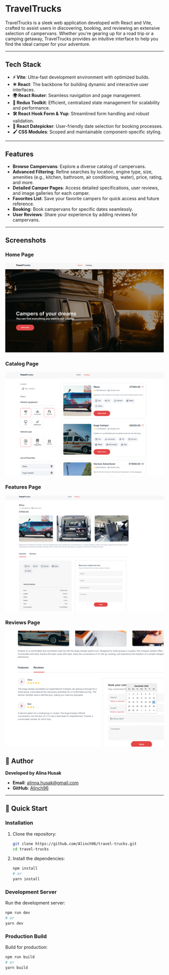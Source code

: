 # TravelTrucks

TravelTrucks is a sleek web application developed with React and Vite, crafted
to assist users in discovering, booking, and reviewing an extensive selection of
campervans. Whether you're gearing up for a road trip or a camping getaway,
TravelTrucks provides an intuitive interface to help you find the ideal camper
for your adventure.

---

## Tech Stack

- **⚡ Vite**: Ultra-fast development environment with optimized builds.
- **⚛️ React**: The backbone for building dynamic and interactive user
  interfaces.
- **🌍 React Router**: Seamless navigation and page management.
- **🎯 Redux Toolkit**: Efficient, centralized state management for scalability
  and performance.
- **🛠️ React Hook Form & Yup**: Streamlined form handling and robust validation.
- **📅 React Datepicker**: User-friendly date selection for booking processes.
- **🖌️ CSS Modules**: Scoped and maintainable component-specific styling.

---

## Features

- **Browse Campervans**: Explore a diverse catalog of campervans.
- **Advanced Filtering**: Refine searches by location, engine type, size,
  amenities (e.g., kitchen, bathroom, air conditioning, water), price, rating,
  and more.
- **Detailed Camper Pages**: Access detailed specifications, user reviews, and
  image galleries for each camper.
- **Favorites List**: Save your favorite campers for quick access and future
  reference.
- **Booking**: Book campervans for specific dates seamlessly.
- **User Reviews**: Share your experience by adding reviews for campervans.

---

## Screenshots

### Home Page

![Home Page](./src/assets/images/screenshots/home_page.PNG)

### Catalog Page

![Catalog Page](./src/assets/images/screenshots/catalog_page.PNG)

### Features Page

![Catalog Page](./src/assets/images/screenshots/catalog_id_features.PNG)

### Reviews Page

![Catalog Page](./src/assets/images/screenshots/catalog_id_reviews.PNG)

## 👤 Author

**Developed by Alina Husak**

- **Email**: [alinna.husak@gmail.com](mailto:alinna.husak@gmail.com)
- **GitHub**: [Alinch96](https://github.com/Alinch96)

---

## 🚀 Quick Start

### Installation

1. Clone the repository:

   ```bash
   git clone https://github.com/Alinch96/travel-trucks.git
   cd travel-trucks
   ```

2. Install the dependencies:
   ```bash
   npm install
   # or
   yarn install
   ```

### Development Server

Run the development server:

```bash
npm run dev
# or
yarn dev
```

### Production Build

Build for production:

```bash
npm run build
# or
yarn build
```
